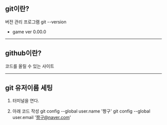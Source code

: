 ## git이란?

버전 관리 프로그램
git --version
- game ver 0.00.0

---

## github이란?

코드를 올릴 수 있는 사이트

---

## git 유저이름 세팅

1. 터미널을 연다.

2. 아래 코드 작성
git config --global user.name '짱구'
git config --global user.email '짱구@naver.com'
